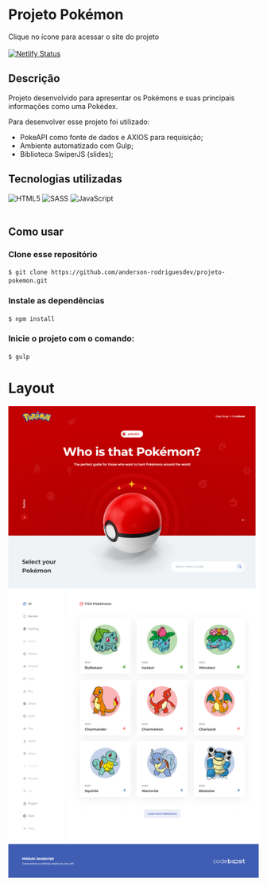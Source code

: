 
# Projeto Pokémon

Clique no ícone para acessar o site do projeto
<br>
<br>
[![Netlify Status](https://api.netlify.com/api/v1/badges/a150dda1-e177-481b-b2ea-9d6c1297eddf/deploy-status)](https://lp-pokemon-andersonrodriguesdev.netlify.app/)

## Descrição

Projeto desenvolvido para apresentar os Pokémons e suas principais informações como uma Pokédex.

Para desenvolver esse projeto foi utilizado:

- PokeAPI como fonte de dados e AXIOS para requisição;
- Ambiente automatizado com Gulp;
- Biblioteca SwiperJS (slides);

## Tecnologias utilizadas

![HTML5](https://img.shields.io/badge/html5-%23E34F26.svg?style=for-the-badge&logo=html5&logoColor=white) ![SASS](https://img.shields.io/badge/SASS-hotpink.svg?style=for-the-badge&logo=SASS&logoColor=white) ![JavaScript](https://img.shields.io/badge/javascript-%23323330.svg?style=for-the-badge&logo=javascript&logoColor=%23F7DF1E)
<br>
<br>

## Como usar

### Clone esse repositório
`$ git clone https://github.com/anderson-rodriguesdev/projeto-pokemon.git`

### Instale as dependências
`$ npm install`

### Inicie o projeto com o comando:
`$ gulp`
<br>

# Layout
<img src="./print-page.png">